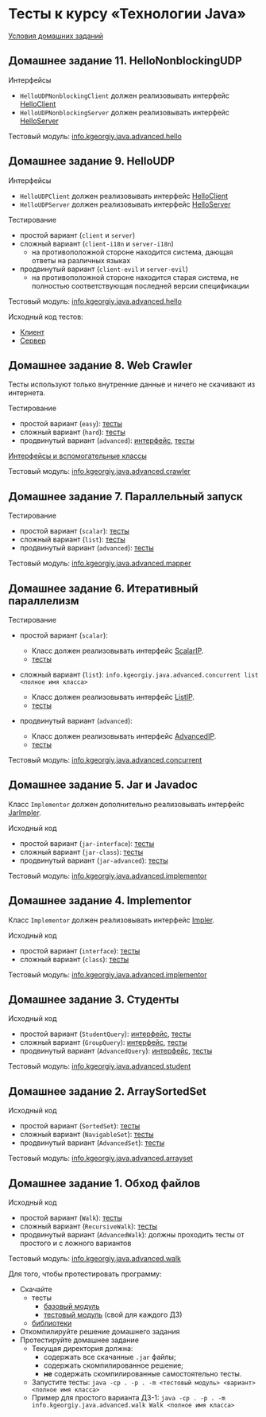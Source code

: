# Тесты к курсу «Технологии Java»

[Условия домашних заданий](https://www.kgeorgiy.info/courses/java-advanced/homeworks.html)


## Домашнее задание 11. HelloNonblockingUDP

Интерфейсы

 * `HelloUDPNonblockingClient` должен реализовывать интерфейс
    [HelloClient](modules/info.kgeorgiy.java.advanced.hello/info/kgeorgiy/java/advanced/hello/HelloClient.java)
 * `HelloUDPNonblockingServer` должен реализовывать интерфейс
    [HelloServer](modules/info.kgeorgiy.java.advanced.hello/info/kgeorgiy/java/advanced/hello/HelloServer.java)

Тестовый модуль: [info.kgeorgiy.java.advanced.hello](artifacts/info.kgeorgiy.java.advanced.hello.jar)


## Домашнее задание 9. HelloUDP

Интерфейсы

 * `HelloUDPClient` должен реализовывать интерфейс
    [HelloClient](modules/info.kgeorgiy.java.advanced.hello/info/kgeorgiy/java/advanced/hello/HelloClient.java)
 * `HelloUDPServer` должен реализовывать интерфейс
    [HelloServer](modules/info.kgeorgiy.java.advanced.hello/info/kgeorgiy/java/advanced/hello/HelloServer.java)

Тестирование

 * простой вариант (`client` и `server`)
 * сложный вариант (`client-i18n` и `server-i18n`)
    * на противоположной стороне находится система, дающая ответы на различных языках
 * продвинутый вариант (`client-evil` и `server-evil`)
    * на противоположной стороне находится старая система,
      не полностью соответствующая последней версии спецификации

Тестовый модуль: [info.kgeorgiy.java.advanced.hello](artifacts/info.kgeorgiy.java.advanced.hello.jar)

Исходный код тестов:

* [Клиент](modules/info.kgeorgiy.java.advanced.hello/info/kgeorgiy/java/advanced/hello/HelloClientTest.java)
* [Сервер](modules/info.kgeorgiy.java.advanced.hello/info/kgeorgiy/java/advanced/hello/HelloServerTest.java)


## Домашнее задание 8. Web Crawler

Тесты используют только внутренние данные и ничего не скачивают из интернета.

Тестирование

 * простой вариант (`easy`):
    [тесты](modules/info.kgeorgiy.java.advanced.crawler/info/kgeorgiy/java/advanced/crawler/EasyCrawlerTest.java)
 * сложный вариант (`hard`):
    [тесты](modules/info.kgeorgiy.java.advanced.crawler/info/kgeorgiy/java/advanced/crawler/HardCrawlerTest.java)
 * продвинутый вариант (`advanced`): 
    [интерфейс](modules/info.kgeorgiy.java.advanced.crawler/info/kgeorgiy/java/advanced/crawler/AdvancedCrawler.java),
    [тесты](modules/info.kgeorgiy.java.advanced.crawler/info/kgeorgiy/java/advanced/crawler/AdvancedCrawlerTest.java)

[Интерфейсы и вспомогательные классы](modules/info.kgeorgiy.java.advanced.crawler/info/kgeorgiy/java/advanced/crawler/)

Тестовый модуль: [info.kgeorgiy.java.advanced.crawler](artifacts/info.kgeorgiy.java.advanced.crawler.jar)


## Домашнее задание 7. Параллельный запуск

Тестирование
 * простой вариант (`scalar`):
    [тесты](modules/info.kgeorgiy.java.advanced.mapper/info/kgeorgiy/java/advanced/mapper/ScalarMapperTest.java)
 * сложный вариант (`list`):
    [тесты](modules/info.kgeorgiy.java.advanced.mapper/info/kgeorgiy/java/advanced/mapper/ListMapperTest.java)
 * продвинутый вариант (`advanced`):
    [тесты](modules/info.kgeorgiy.java.advanced.mapper/info/kgeorgiy/java/advanced/mapper/AdvancedMapperTest.java)

Тестовый модуль: [info.kgeorgiy.java.advanced.mapper](artifacts/info.kgeorgiy.java.advanced.mapper.jar)


## Домашнее задание 6. Итеративный параллелизм

Тестирование

 * простой вариант (`scalar`):
    * Класс должен реализовывать интерфейс
      [ScalarIP](modules/info.kgeorgiy.java.advanced.concurrent/info/kgeorgiy/java/advanced/concurrent/ScalarIP.java).
    * [тесты](modules/info.kgeorgiy.java.advanced.concurrent/info/kgeorgiy/java/advanced/concurrent/ScalarIPTest.java)

 * сложный вариант (`list`):
   ```info.kgeorgiy.java.advanced.concurrent list <полное имя класса>```
    * Класс должен реализовывать интерфейс
      [ListIP](modules/info.kgeorgiy.java.advanced.concurrent/info/kgeorgiy/java/advanced/concurrent/ListIP.java).
    * [тесты](modules/info.kgeorgiy.java.advanced.concurrent/info/kgeorgiy/java/advanced/concurrent/ListIPTest.java)
 * продвинутый вариант (`advanced`):
    * Класс должен реализовывать интерфейс
      [AdvancedIP](modules/info.kgeorgiy.java.advanced.concurrent/info/kgeorgiy/java/advanced/concurrent/AdvancedIP.java).
    * [тесты](modules/info.kgeorgiy.java.advanced.concurrent/info/kgeorgiy/java/advanced/concurrent/AdvancedIPTest.java)


Тестовый модуль: [info.kgeorgiy.java.advanced.concurrent](artifacts/info.kgeorgiy.java.advanced.concurrent.jar)


## Домашнее задание 5. Jar и Javadoc

Класс `Implementor` должен дополнительно реализовывать интерфейс
[JarImpler](modules/info.kgeorgiy.java.advanced.implementor/info/kgeorgiy/java/advanced/implementor/JarImpler.java).

Исходный код

 * простой вариант (`jar-interface`):
    [тесты](modules/info.kgeorgiy.java.advanced.implementor/info/kgeorgiy/java/advanced/implementor/InterfaceJarImplementorTest.java)
 * сложный вариант (`jar-class`):
    [тесты](modules/info.kgeorgiy.java.advanced.implementor/info/kgeorgiy/java/advanced/implementor/ClassJarImplementorTest.java)
 * продвинутый вариант (`jar-advanced`):
    [тесты](modules/info.kgeorgiy.java.advanced.implementor/info/kgeorgiy/java/advanced/implementor/AdvancedJarImplementorTest.java)

Тестовый модуль: [info.kgeorgiy.java.advanced.implementor](artifacts/info.kgeorgiy.java.advanced.implementor.jar)


## Домашнее задание 4. Implementor

Класс `Implementor` должен реализовывать интерфейс
[Impler](modules/info.kgeorgiy.java.advanced.implementor/info/kgeorgiy/java/advanced/implementor/Impler.java).

Исходный код

 * простой вариант (`interface`): 
    [тесты](modules/info.kgeorgiy.java.advanced.implementor/info/kgeorgiy/java/advanced/implementor/InterfaceImplementorTest.java)
 * сложный вариант (`class`):
    [тесты](modules/info.kgeorgiy.java.advanced.implementor/info/kgeorgiy/java/advanced/implementor/ClassImplementorTest.java)

Тестовый модуль: [info.kgeorgiy.java.advanced.implementor](artifacts/info.kgeorgiy.java.advanced.implementor.jar)


## Домашнее задание 3. Студенты

Исходный код

 * простой вариант (`StudentQuery`):
    [интерфейс](modules/info.kgeorgiy.java.advanced.student/info/kgeorgiy/java/advanced/student/StudentQuery.java),
    [тесты](modules/info.kgeorgiy.java.advanced.student/info/kgeorgiy/java/advanced/student/StudentQueryTest.java)
 * сложный вариант (`GroupQuery`):
    [интерфейс](modules/info.kgeorgiy.java.advanced.student/info/kgeorgiy/java/advanced/student/GroupQuery.java),
    [тесты](modules/info.kgeorgiy.java.advanced.student/info/kgeorgiy/java/advanced/student/GroupQueryTest.java)
 * продвинутый вариант (`AdvancedQuery`):
    [интерфейс](modules/info.kgeorgiy.java.advanced.student/info/kgeorgiy/java/advanced/student/AdvancedQuery.java),
    [тесты](modules/info.kgeorgiy.java.advanced.student/info/kgeorgiy/java/advanced/student/AdvancedQueryTest.java)

Тестовый модуль: [info.kgeorgiy.java.advanced.student](artifacts/info.kgeorgiy.java.advanced.student.jar)


## Домашнее задание 2. ArraySortedSet

Исходный код

 * простой вариант (`SortedSet`): 
    [тесты](modules/info.kgeorgiy.java.advanced.arrayset/info/kgeorgiy/java/advanced/arrayset/SortedSetTest.java)
 * сложный вариант (`NavigableSet`): 
    [тесты](modules/info.kgeorgiy.java.advanced.arrayset/info/kgeorgiy/java/advanced/arrayset/NavigableSetTest.java)
 * продвинутый вариант (`AdvancedSet`): 
    [тесты](modules/info.kgeorgiy.java.advanced.arrayset/info/kgeorgiy/java/advanced/arrayset/AdvancedSetTest.java)

Тестовый модуль: [info.kgeorgiy.java.advanced.arrayset](artifacts/info.kgeorgiy.java.advanced.arrayset.jar)


## Домашнее задание 1. Обход файлов

Исходный код

 * простой вариант (`Walk`):
    [тесты](modules/info.kgeorgiy.java.advanced.walk/info/kgeorgiy/java/advanced/walk/WalkTest.java)
 * сложный вариант (`RecursiveWalk`):
    [тесты](modules/info.kgeorgiy.java.advanced.walk/info/kgeorgiy/java/advanced/walk/RecursiveWalkTest.java)
 * продвинутый вариант (`AdvancedWalk`):
    должны проходить тесты от простого и с ложного вариантов

Тестовый модуль: [info.kgeorgiy.java.advanced.walk](artifacts/info.kgeorgiy.java.advanced.walk.jar)

Для того, чтобы протестировать программу:

 * Скачайте
    * тесты
        * [базовый модуль](artifacts/info.kgeorgiy.java.advanced.base.jar)
        * [тестовый модуль](artifacts/info.kgeorgiy.java.advanced.walk.jar) (свой для каждого ДЗ)
    * [библиотеки](lib)
 * Откомпилируйте решение домашнего задания
 * Протестируйте домашнее задание
    * Текущая директория должна:
       * содержать все скачанные `.jar` файлы;
       * содержать скомпилированное решение;
       * __не__ содержать скомпилированные самостоятельно тесты.
    * Запустите тесты:
        `java -cp . -p . -m <тестовый модуль> <вариант> <полное имя класса>`
    * Пример для простого варианта ДЗ-1:
        `java -cp . -p . -m info.kgeorgiy.java.advanced.walk Walk <полное имя класса>`
